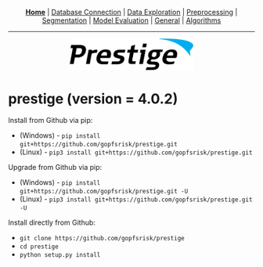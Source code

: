 <p align="center">
	<b><a href="README.md">Home</a></b> | <a href="doc/db_connection.md">Database Connection</a> | <a href="doc/data_exploration.md">Data Exploration</a> | <a href="doc/preprocessing.md">Preprocessing</a> | <a href="doc/segmentation.md">Segmentation</a> | <a href="doc/model_eval.md">Model Evaluation</a> | <a href="doc/general.md">General</a> | <a href="doc/algorithms.md">Algorithms</a>
</p>

---

<p align="center"><img src="img/prestige_logo.png" alt="Prestige logo" width=50% height=50% /></p>

#

<h1>prestige (version = 4.0.2)</h1>

Install from Github via pip:
- (Windows) - ```pip install git+https://github.com/gopfsrisk/prestige.git```
- (Linux) - ```pip3 install git+https://github.com/gopfsrisk/prestige.git```

Upgrade from Github via pip:
- (Windows) - ```pip install git+https://github.com/gopfsrisk/prestige.git -U```
- (Linux) - ```pip3 install git+https://github.com/gopfsrisk/prestige.git -U```

Install directly from Github:
- ```git clone https://github.com/gopfsrisk/prestige```
- ```cd prestige```
- ```python setup.py install```